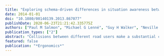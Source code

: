 ```yaml
---
title: "Exploring schema-driven differences in situation awareness between road users: an on-road study of driver, cyclist and motorcyclist situation awareness"
date: 2014-01-01
doi: "10.1080/00140139.2013.867077"
publishDate: 2020-06-23T21:21:42.335775Z
authors: ["Paul M Salmon", "Michael G Lenné", "Guy H Walker", "Neville A Stanton", "Ashleigh Filtness"]
publication_types: ["2"]
abstract: "Collisions between different road users make a substantial contribution to road trauma. Although evidence suggests that different road users interpret the same road situations differently, it is not clear how road users' situation awareness differs, nor is it clear which differences might lead to conflicts. This article presents the findings from an on-road study conducted to examine driver, motorcyclist and cyclist situation awareness in different road environments. The findings suggest that, in addition to minor differences in the structure of different road users' situation awareness (i.e. amount of information and how it is integrated), the actual content of situation awareness in terms of road user schemata, the resulting interaction with the world and the information underpinning situation awareness is markedly different. Further examination indicates that the differences are likely to be compatible along arterial roads, shopping strips and at roundabouts, but that they may create conflicts between different road users at intersections. Interventions designed to support compatible situation awareness and behaviour between different road users are discussed."
featured: false
publication: "*Ergonomics*"
---
```


